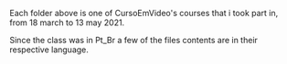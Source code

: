 Each folder above is one of CursoEmVideo's courses that i took part in, from 18 march to 13 may 2021.

Since the class was in Pt_Br a few of the files contents are in their respective language.
